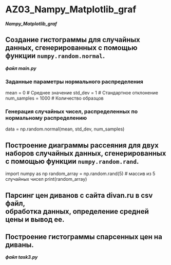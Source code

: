 # AZ03_Nampy_Matplotlib_graf
 ___Nampy_Matplotlib_graf___
 
## Создание гистограммы для случайных данных, сгенерированных с помощью функции `numpy.random.normal`.
___файл main.py___
### Заданные параметры нормального распределения
mean = 0 # Среднее значение
std_dev = 1 # Стандартное отклонение
num_samples = 1000 # Количество образцов

### Генерация случайных чисел, распределенных по нормальному распределению
data = np.random.normal(mean, std_dev, num_samples)

## Построение диаграммы рассеяния для двух наборов случайных данных, сгенерированных с помощью функции `numpy.random.rand`.​
import numpy as np
random_array = np.random.rand(5) # массив из 5 случайных чисел
print(random_array)

## Парсинг цен диванов с сайта divan.ru в csv файл,<br> обработка данных, определение средней цены и вывод ее.
## Построение гистограммы спарсенных цен на диваны.
___файл task3.py___